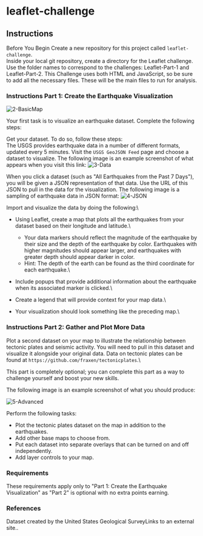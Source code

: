 # **leaflet-challenge**
## Instructions
Before You Begin
Create a new repository for this project called `leaflet-challenge`.\
Inside your local git repository, create a directory for the Leaflet challenge. Use the folder names to correspond to the challenges: Leaflet-Part-1 and Leaflet-Part-2.
This Challenge uses both HTML and JavaScript, so be sure to add all the necessary files. These will be the main files to run for analysis.

### Instructions Part 1: Create the Earthquake Visualization

![2-BasicMap](https://github.com/user-attachments/assets/4fc97503-ff21-4d24-ada7-6365c2395929)

Your first task is to visualize an earthquake dataset. Complete the following steps:  

Get your dataset. To do so, follow these steps:  
The USGS provides earthquake data in a number of different formats, updated every 5 minutes. Visit the `USGS GeoJSON Feed` page and choose a dataset to visualize. The following image is an example screenshot of what appears when you visit this link:
![3-Data](https://github.com/user-attachments/assets/8a2ec458-5797-4bfa-adf4-8ec9d7899067)


When you click a dataset (such as "All Earthquakes from the Past 7 Days"), you will be given a JSON representation of that data. Use the URL of this JSON to pull in the data for the visualization. The following image is a sampling of earthquake data in JSON format:
![4-JSON](https://github.com/user-attachments/assets/087a4ecd-f235-4699-bd4b-0a8f322bbe96)


Import and visualize the data by doing the following:\
* Using Leaflet, create a map that plots all the earthquakes from your dataset based on their longitude and latitude.\
     * Your data markers should reflect the magnitude of the earthquake by their size and the depth of the earthquake by color. Earthquakes with higher magnitudes should appear larger, and earthquakes with greater depth should appear darker in color.
     * Hint: The depth of the earth can be found as the third coordinate for each earthquake.\

* Include popups that provide additional information about the earthquake when its associated marker is clicked.\
* Create a legend that will provide context for your map data.\
* Your visualization should look something like the preceding map.\

### Instructions Part 2: Gather and Plot More Data  

Plot a second dataset on your map to illustrate the relationship between tectonic plates and seismic activity. You will need to pull in this dataset and visualize it alongside your original data. Data on tectonic plates can be found at `https://github.com/fraxen/tectonicplates`.\

This part is completely optional; you can complete this part as a way to challenge yourself and boost your new skills.  

The following image is an example screenshot of what you should produce:

![5-Advanced](https://github.com/user-attachments/assets/cd5bf20f-1d90-4ac1-be85-184980a5f892)
  
Perform the following tasks:  
* Plot the tectonic plates dataset on the map in addition to the earthquakes.  
* Add other base maps to choose from.  
* Put each dataset into separate overlays that can be turned on and off independently.  
* Add layer controls to your map.  

### Requirements
These requirements apply only to "Part 1: Create the Earthquake Visualization" as "Part 2" is optional with no extra points earning.

### References
Dataset created by the United States Geological SurveyLinks to an external site..
